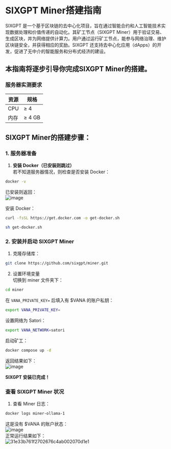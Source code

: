 # SIXGPT Miner搭建指南  

SIXGPT 是一个基于区块链的去中心化项目，旨在通过智能合约和人工智能技术实现数据处理和价值传递的自动化。其矿工节点（SIXGPT Miner）用于验证交易、生成区块，并为网络提供计算力。用户通过运行矿工节点，能参与网络治理、维护区块链安全，并获得相应的奖励。SIXGPT 还支持去中心化应用（dApps）的开发，促进了无中介的智能服务和分布式经济的建设。  

## 本指南将逐步引导你完成SIXGPT Miner的搭建。

### 服务器实测要求

| 资源         | 规格                             |
|--------------|----------------------------------|
| CPU          | ≥ 4                              |
| 内存         | ≥ 4 GB                           |

## SIXGPT Miner的搭建步骤：

### 1. 服务器准备

1. **安装 Docker（已安装则跳过）**  
若不知道服务器情况，则检查是否安装 Docker：  
```bash
docker -v
```
已安装则返回：  
![image](https://github.com/user-attachments/assets/d6c7aa3d-a5dc-4549-8241-5b39d1d93636)  

安装 Docker：  
```bash
curl -fsSL https://get.docker.com -o get-docker.sh
```
```bash
sh get-docker.sh
```

### 2. 安装并启动 SIXGPT Miner

1. 克隆存储库：  
```bash
git clone https://github.com/sixgpt/miner.git
```
2. 设置环境变量  
切换到 miner 文件夹下：  
```bash
cd miner
```
在 `VANA_PRIVATE_KEY=` 后填入有 $VANA 的账户私钥：  
```bash
export VANA_PRIVATE_KEY=
```
设置网络为 Satori：  
```bash
export VANA_NETWORK=satori
```
启动矿工：  
```bash
docker compose up -d
```
返回结果如下：  
![image](https://github.com/user-attachments/assets/66ccdcfc-b709-456a-8774-9ab3ccfdebd4)

**SIXGPT 安装已完成！**  

### 查看 SIXGPT Miner 状况

1. 查看 Miner 日志：  
```bash
docker logs miner-ollama-1
```
这是没有 $VANA 的账户状态：  
![image](https://github.com/user-attachments/assets/c4e58c82-3848-4207-8cfc-c188b55fdebf)  
正常运行结果如下：  
![31e33b761f2702676c4ab002070d1e1](https://github.com/user-attachments/assets/7f7c2bee-22f0-40ae-96fa-0636ce3a41ed)  


